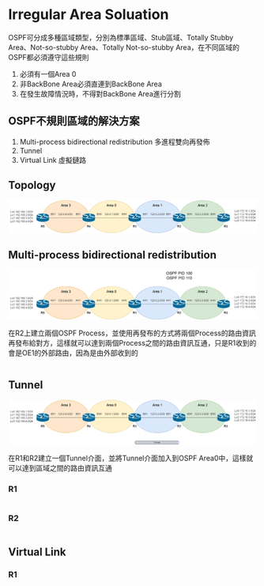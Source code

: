# Irregular Area Soluation # 

OSPF可分成多種區域類型，分別為標準區域、Stub區域、Totally Stubby Area、Not-so-stubby Area、Totally Not-so-stubby Area，在不同區域的OSPF都必須遵守這些規則

1. 必須有一個Area 0
2. 非BackBone Area必須直連到BackBone Area
3. 在發生故障情況時，不得對BackBone Area進行分割

## OSPF不規則區域的解決方案 ##

1. Multi-process bidirectional redistribution 多進程雙向再發佈
2. Tunnel 
3. Virtual Link 虛擬鏈路

## Topology ## 

![](Image/irregular%20area.png)

## Multi-process bidirectional redistribution ##

![](Image/irregular%20area1.png)

在R2上建立兩個OSPF Process，並使用再發布的方式將兩個Process的路由資訊再發布給對方，這樣就可以達到兩個Process之間的路由資訊互通，只是R1收到的會是OE1的外部路由，因為是由外部收到的

```bash

```

## Tunnel ##

![](Image/irregular%20area2.png)

在R1和R2建立一個Tunnel介面，並將Tunnel介面加入到OSPF Area0中，這樣就可以達到區域之間的路由資訊互通

### R1 ### 

```bash

```

### R2 ###

```bash

```

## Virtual Link ##

### R1 ### 

```bash

```

###